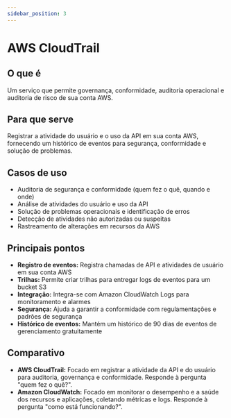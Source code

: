 ```yaml
---
sidebar_position: 3
---
```


# AWS CloudTrail

## O que é
Um serviço que permite governança, conformidade, auditoria operacional e auditoria de risco de sua conta AWS.

## Para que serve
Registrar a atividade do usuário e o uso da API em sua conta AWS, fornecendo um histórico de eventos para segurança, conformidade e solução de problemas.

## Casos de uso
- Auditoria de segurança e conformidade (quem fez o quê, quando e onde)
- Análise de atividades do usuário e uso da API
- Solução de problemas operacionais e identificação de erros
- Detecção de atividades não autorizadas ou suspeitas
- Rastreamento de alterações em recursos da AWS

## Principais pontos
- **Registro de eventos:** Registra chamadas de API e atividades de usuário em sua conta AWS
- **Trilhas:** Permite criar trilhas para entregar logs de eventos para um bucket S3
- **Integração:** Integra-se com Amazon CloudWatch Logs para monitoramento e alarmes
- **Segurança:** Ajuda a garantir a conformidade com regulamentações e padrões de segurança
- **Histórico de eventos:** Mantém um histórico de 90 dias de eventos de gerenciamento gratuitamente

## Comparativo
- **AWS CloudTrail:** Focado em registrar a atividade da API e do usuário para auditoria, governança e conformidade. Responde à pergunta "quem fez o quê?".
- **Amazon CloudWatch:** Focado em monitorar o desempenho e a saúde dos recursos e aplicações, coletando métricas e logs. Responde à pergunta "como está funcionando?". 